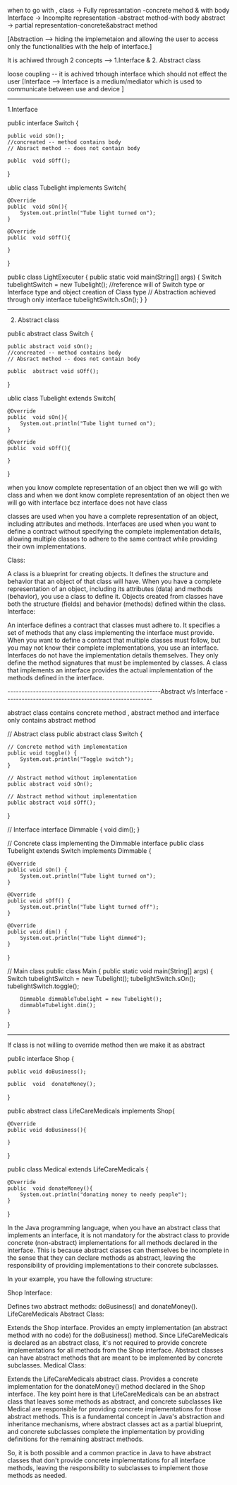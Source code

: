 when to go with , class -> Fully represantation -concrete mehod & with body
Interface -> Incomplte representation -abstract method-with body
abstract -> partial representation-concrete&abstract method

[Abstraction --> hiding the implemetaion and allowing the user to access only the functionalities with the help of interface.]

It is achiwed through 2 concepts --> 1.Interface & 2. Abstract class 

loose coupling -- it is achived trhough interface which should not effect the user 
[Interface --> Interface is a medium/mediator which is used to communicate between use and device ]

-----

1.Interface 

public interface Switch  {

    public void sOn();
    //concreated -- method contains body
    // Absract method -- does not contain body

    public  void sOff();
}



ublic class Tubelight implements Switch{

    @Override
    public  void sOn(){
        System.out.println("Tube light turned on");
    }

    @Override
    public  void sOff(){

    }

}



public class LightExecuter {
    public static void main(String[] args) {
        Switch tubelightSwitch = new Tubelight();
        //reference will of Switch type or Interface type and object creation of Class type
        // Abstraction achieved through only interface
        tubelightSwitch.sOn();
    }
}


--------------------------
2. Abstract class

public abstract class  Switch  {

    public abstract void sOn();
    //concreated -- method contains body
    // Absract method -- does not contain body

    public  abstract void sOff();
}



ublic class Tubelight extends Switch{

    @Override
    public  void sOn(){
        System.out.println("Tube light turned on");
    }

    @Override
    public  void sOff(){

    }

}

when you know complete representation of an object then we will go with class and when we dont know complete representation of an object then we will 
go with interface bcz interface does not have class

 classes are used when you have a complete representation of an object, including attributes and methods. Interfaces are used when you want to define a 
contract without specifying the complete implementation details, allowing multiple classes to adhere to the same contract while providing their own implementations.

Class:

A class is a blueprint for creating objects. It defines the structure and behavior that an object of that class will have.
When you have a complete representation of an object, including its attributes (data) and methods (behavior), you use a class to define it.
Objects created from classes have both the structure (fields) and behavior (methods) defined within the class.
Interface:

An interface defines a contract that classes must adhere to. It specifies a set of methods that any class implementing the interface must provide.
When you want to define a contract that multiple classes must follow, but you may not know their complete implementations, you use an interface.
Interfaces do not have the implementation details themselves. They only define the method signatures that must be implemented by classes.
A class that implements an interface provides the actual implementation of the methods defined in the interface.



------------------------------------------------------Abstract v/s Interface ----------------------------------------------------

abstract class contains concrete method ,  abstract method and interface only contains abstract method 


// Abstract class
public abstract class Switch {

    // Concrete method with implementation
    public void toggle() {
        System.out.println("Toggle switch");
    }

    // Abstract method without implementation
    public abstract void sOn();

    // Abstract method without implementation
    public abstract void sOff();
}

// Interface
interface Dimmable {
    void dim();
}



// Concrete class implementing the Dimmable interface
public class Tubelight extends Switch implements Dimmable {

    @Override
    public void sOn() {
        System.out.println("Tube light turned on");
    }

    @Override
    public void sOff() {
        System.out.println("Tube light turned off");
    }

    @Override
    public void dim() {
        System.out.println("Tube light dimmed");
    }
}

// Main class
public class Main {
    public static void main(String[] args) {
        Switch tubelightSwitch = new Tubelight();
        tubelightSwitch.sOn();
        tubelightSwitch.toggle();

        Dimmable dimmableTubelight = new Tubelight();
        dimmableTubelight.dim();
    }
}



-------------------------------------
If class is  not willing to override method then we make it as abstract

public interface Shop {

    public void doBusiness();

    public  void  donateMoney();
}


public abstract class LifeCareMedicals implements Shop{

    @Override
    public void doBusiness(){

    }
}

public class Medical extends  LifeCareMedicals {

    @Override
    public  void donateMoney(){
        System.out.println("donating money to needy people");
    }
}



In the Java programming language, when you have an abstract class that implements an interface, it is not mandatory for the abstract class to provide concrete (non-abstract) implementations for all methods declared in the interface. This is because abstract classes can themselves be incomplete in the sense that they can declare methods as abstract, leaving the responsibility of providing implementations to their concrete subclasses.

In your example, you have the following structure:

Shop Interface:

Defines two abstract methods: doBusiness() and donateMoney().
LifeCareMedicals Abstract Class:

Extends the Shop interface.
Provides an empty implementation (an abstract method with no code) for the doBusiness() method.
Since LifeCareMedicals is declared as an abstract class, it's not required to provide concrete implementations for all methods from the Shop interface. Abstract classes can have abstract methods that are meant to be implemented by concrete subclasses.
Medical Class:

Extends the LifeCareMedicals abstract class.
Provides a concrete implementation for the donateMoney() method declared in the Shop interface.
The key point here is that LifeCareMedicals can be an abstract class that leaves some methods as abstract, and concrete subclasses like Medical are responsible for providing concrete implementations for those abstract methods. This is a fundamental concept in Java's abstraction and inheritance mechanisms, where abstract classes act as a partial blueprint, and concrete subclasses complete the implementation by providing definitions for the remaining abstract methods.

So, it is both possible and a common practice in Java to have abstract classes that don't provide concrete implementations for all interface methods, leaving the responsibility to subclasses to implement those methods as needed.
